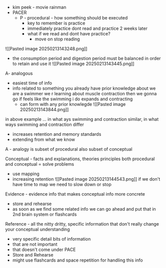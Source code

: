 - kim peek - movie rainman
- PACER
     - P - procedural - how something should be executed
         - key to remember is practice
         - immediately practice dont read and practice 2 weeks later
         - what if we read and dont have practice?
             - move on stop reading

![[Pasted image 20250213143248.png]]

- the consumption period and digestion period must be balanced in order to retain and use it 
![[Pasted image 20250213143445.png]]

A- analogous
- easiest time of info
- info related to something you already have prior knowledge about 
     we are a swimmer we r learning  about muscle contraction then we gonna go if feels like the swimming i do expands and contracting
     - can form with any prior knowlegde
![[Pasted image 20250213143844.png]]

in above example ...
in what ays swimming and contraction similar,
in what ways swimming and contraction differ
- increases retention and memory standards
- extending from what we know 

A - analogy is subset of procedural also subset of conceptual

Conceptual - facts and explanations,
theories principles
both procedural and conceptual = solve problems
- use mapping 
- increasing retention
![[Pasted image 20250213144543.png]]
if we don't have time to map we need to slow down or stop 


Evidence - evidence 
info that makes conceptual info more concrete 
- store and rehearse
- as soon as we find some related info we can go ahead and put that in 2nd brain system or flashcards 

Reference -
all the nitty dritty, specific information that don't really change your conceptual understanding 

- very specific detail bits of information 
- that are not important 
- that doesn't come under PACE
- Store and Rehearse 
- might use flashcards and space repetition for handling this info